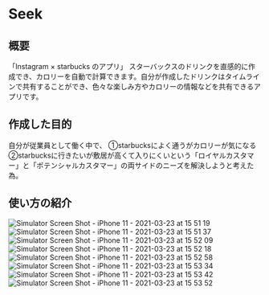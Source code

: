 # Seek
## 概要
「Instagram × starbucks のアプリ」
スターバックスのドリンクを直感的に作成でき、カロリーを自動で計算できます。自分が作成したドリンクはタイムラインで共有することができ、色々な楽しみ方やカロリーの情報などを共有できるアプリです。

## 作成した目的
自分が従業員として働く中で、
①starbucksによく通うがカロリーが気になる　　
②starbucksに行きたいが敷居が高くて入りにくいという「ロイヤルカスタマー」と「ポテンシャルカスタマー」の両サイドのニーズを解決しようと考えた為。

## 使い方の紹介

![Simulator Screen Shot - iPhone 11 - 2021-03-23 at 15 51 19](https://user-images.githubusercontent.com/75295738/112105336-9d73f900-8bef-11eb-830f-0a109d3999be.png)
![Simulator Screen Shot - iPhone 11 - 2021-03-23 at 15 51 37](https://user-images.githubusercontent.com/75295738/112105361-a795f780-8bef-11eb-8afc-6434c5a26211.png)
![Simulator Screen Shot - iPhone 11 - 2021-03-23 at 15 52 09](https://user-images.githubusercontent.com/75295738/112105417-bb415e00-8bef-11eb-8268-031bc4c5f94d.png)
![Simulator Screen Shot - iPhone 11 - 2021-03-23 at 15 52 18](https://user-images.githubusercontent.com/75295738/112105434-c0061200-8bef-11eb-9aca-79921056d910.png)
![Simulator Screen Shot - iPhone 11 - 2021-03-23 at 15 52 58](https://user-images.githubusercontent.com/75295738/112105507-d90ec300-8bef-11eb-9910-4e03e9fcf8fe.png)
![Simulator Screen Shot - iPhone 11 - 2021-03-23 at 15 53 34](https://user-images.githubusercontent.com/75295738/112105586-edeb5680-8bef-11eb-998f-3541906027eb.png)
![Simulator Screen Shot - iPhone 11 - 2021-03-23 at 15 53 42](https://user-images.githubusercontent.com/75295738/112105602-f2b00a80-8bef-11eb-8ec7-22c272768459.png)
![Simulator Screen Shot - iPhone 11 - 2021-03-23 at 15 53 52](https://user-images.githubusercontent.com/75295738/112105628-f80d5500-8bef-11eb-93cf-4a8330d4d9e3.png)

